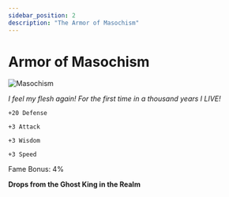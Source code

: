 ```yaml
---
sidebar_position: 2
description: "The Armor of Masochism"
---
```


# Armor of Masochism

![Masochism](http://i.imgur.com/MJUMYS1.png)

<i>I feel my flesh again! For the first time in a thousand years I LIVE!</i>

    +20 Defense
    
    +3 Attack
    
    +3 Wisdom
    
    +3 Speed
    
Fame Bonus: 4%

**Drops from the Ghost King in the Realm**
